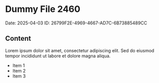# Dummy File 2460

Date: 2025-04-03
ID: 26799F2E-4969-4667-AD7C-6B73885489CC

## Content

Lorem ipsum dolor sit amet, consectetur adipiscing elit.
Sed do eiusmod tempor incididunt ut labore et dolore magna aliqua.

* Item 1
* Item 2
* Item 3

